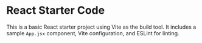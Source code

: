# React Starter Code

This is a basic React starter project using Vite as the build tool. It includes a sample `App.jsx` component, Vite configuration, and ESLint for linting.

